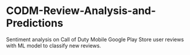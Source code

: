 # CODM-Review-Analysis-and-Predictions
Sentiment analysis on Call of Duty Mobile Google Play Store user reviews with ML model to classify new reviews.
